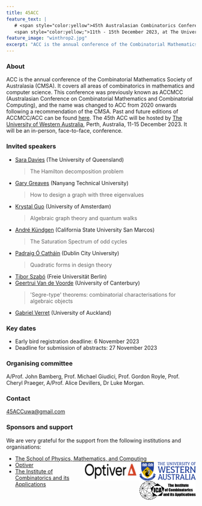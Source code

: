 ```yaml
---
title: 45ACC
feature_text: |
   # <span style="color:yellow">45th Australasian Combinatorics Conference</span>
   <span style="color:yellow;">11th - 15th December 2023, at The University of Western Australia</span> 
feature_image: "winthrop2.jpg"
excerpt: "ACC is the annual conference of the Combinatorial Mathematics Society of Australasia (CMSA). "
---
```


### About

ACC is the annual conference of the Combinatorial Mathematics Society of Australasia (CMSA). It covers all areas of combinatorics in mathematics and computer science. This conference was previously known as ACCMCC (Australasian Conference on Combinatorial Mathematics and Combinatorial Computing), and the name was changed to ACC from 2020 onwards following a recommendation of the CMSA. Past and future editions of ACCMCC/ACC can be found [here](http://combinatorics-australasia.org/conferences.html).
The 45th ACC will be hosted by [The University of Western Australia](https://www.uwa.edu.au), Perth, Australia, 11-15 December 2023. It will be an in-person, face-to-face, conference.


### Invited speakers

- [Sara Davies](https://smp.uq.edu.au/profile/270/sara-davies) (The University of Queensland)
  > The Hamilton decomposition problem
- [Gary Greaves](https://personal.ntu.edu.sg/gary/) (Nanyang Technical University)
  > How to design a graph with three eigenvalues
- [Krystal Guo](https://krystalguo.com/) (University of Amsterdam)
  > Algebraic graph theory and quantum walks
- [André Kündgen](https://public.csusm.edu/akundgen/) (California State University San Marcos)
  > The Saturation Spectrum of odd cycles
- [Padraig Ó Catháin](https://sites.google.com/site/pocathain/) (Dublin City University)
  > Quadratic forms in design theory
- [Tibor Szabó](https://page.mi.fu-berlin.de/szabo/) (Freie Universität Berlin)
- [Geertrui Van de Voorde](https://www.math.canterbury.ac.nz/~g.voorde/) (University of Canterbury)
  > 'Segre-type' theorems: combinatorial characterisations for algebraic objects
- [Gabriel Verret](https://profiles.auckland.ac.nz/g-verret) (University of Auckland)

### Key dates

- Early bird registration deadline: 6 November 2023
- Deadline for submission of abstracts: 27 November 2023 

### Organising committee

A/Prof. John Bamberg, Prof. Michael Giudici, Prof. Gordon Royle, Prof. Cheryl Praeger, A/Prof. Alice Devillers, Dr Luke Morgan.

### Contact

[45ACCuwa@gmail.com](mailto:45ACCuwa@gmail.com)

### Sponsors and support

We are very grateful for the support from the following institutions and organisations:
- [The School of Physics, Mathematics, and Computing](https://www.uwa.edu.au/schools/Physics-Mathematics-Computing) <img src="UWAlogo.png" alt="UWA" width="150" height="50" align="right" />
- [Optiver](https://optiver.com/) <img src="Optiverlogo.png" alt="Optiver" width = "150" height="50" align="right"/>
- [The Institute of Combinatorics and its Applications](http://the-ica.org/) <img src="ICAlogo.png" width = "150" height="50" align="right" />




